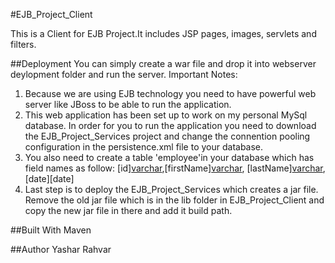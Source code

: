 #EJB_Project_Client

This is a Client for EJB Project.It includes JSP pages, images, servlets and filters.

##Deployment
You can simply create a war file and drop it into webserver deylopment folder and run the server.
Important Notes: 
1. Because we are using EJB technology you need to have powerful web server like JBoss to be able to run the application.
2. This web application has been set up to work on my personal MySql database. In order for you to run the application you need to 
   download the EJB_Project_Services project and change the connention pooling configuration in the persistence.xml file to your database.
3. You also need to create a table 'employee'in your database which has field names as follow: [id][varchar](9),[firstName][varchar](250),
[lastName][varchar](250),[date][date]
4. Last step is to deploy the EJB_Project_Services which creates a jar file. Remove the old jar file which is in the lib folder in
   EJB_Project_Client and copy the new jar file in there and add it build path.
   
##Built With
Maven

##Author
Yashar Rahvar

